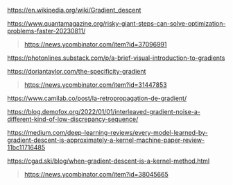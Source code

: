 https://en.wikipedia.org/wiki/Gradient_descent

https://www.quantamagazine.org/risky-giant-steps-can-solve-optimization-problems-faster-20230811/
> https://news.ycombinator.com/item?id=37096991

https://photonlines.substack.com/p/a-brief-visual-introduction-to-gradients

https://doriantaylor.com/the-specificity-gradient
> https://news.ycombinator.com/item?id=31447853

https://www.camilab.co/post/la-retropropagation-de-gradient/

https://blog.demofox.org/2022/01/01/interleaved-gradient-noise-a-different-kind-of-low-discrepancy-sequence/

https://medium.com/deep-learning-reviews/every-model-learned-by-gradient-descent-is-approximately-a-kernel-machine-paper-review-11bc11716485

https://cgad.ski/blog/when-gradient-descent-is-a-kernel-method.html
> https://news.ycombinator.com/item?id=38045665
